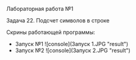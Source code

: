 Лабораторная работа №1

Задача 22. Подсчет символов в строке

Скрины работающей программы:
* Запуск №1
![сonsole](Запуск 1.JPG "result")
* Запуск №2
![сonsole](Запуск 2.JPG "result")
